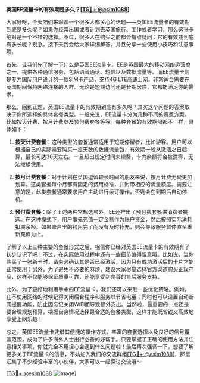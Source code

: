 **英国EE流量卡的有效期是多久？[[TG💪+ @esim1088](https://t.me/s/esim1088)]**

大家好呀，今天咱们来聊聊一个很多人都关心的话题——英国EE流量卡的有效期到底是多久呢？如果你经常出国或者计划去英国旅行、工作或者学习，那么这张卡绝对是一个不错的选择。不过，很多人在购买之前都会有点疑问：它的有效期到底有多长呢？别急，接下来我会给大家详细解答，并且分享一些使用小技巧和注意事项。

首先，让我们先了解一下什么是英国EE流量卡。EE是英国最大的移动网络运营商之一，提供各种通信服务，包括语音通话、短信以及数据流量等。而EE流量卡则是专为国际用户设计的一款SIM卡产品，支持4G LTE高速上网，非常适合需要在英国期间保持网络连接的人群。无论是短期访问还是长期居住，它都能满足你的需求。

那么，回到正题，英国EE流量卡的有效期到底有多久呢？其实这个问题的答案取决于你所选择的具体套餐类型。一般来说，EE流量卡分为几种不同的资费方案，比如按天计费、按月计费以及预付费套餐等等。每种套餐的有效期限都不一样，具体如下：

1. **按天计费套餐**：这种类型的套餐通常适用于短期停留者，比如游客。用户可以根据自己的实际需要购买一定天数的数据流量包，有效期一般从激活之日起算，最长可达30天左右。一旦超出规定时间未续费，卡内余额将会被清零，无法继续使用。

2. **按月计费套餐**：对于计划在英国逗留较长时间的朋友来说，按月计费无疑更加划算。这类套餐每个月都有固定的费用标准，并附带相应的流量额度。需要注意的是，此类套餐通常要求用户主动进行续订操作，否则会在到期后自动停机。

3. **预付费套餐**：除了上述两种常规选项外，EE还推出了预付费套餐供消费者挑选。在这种模式下，用户事先充值一定金额作为账户资金，然后按照实际消耗扣减余额。如果账户里的钱用完了而没有及时补充，则会导致服务暂停直至重新充值为止。

了解了以上三种主要的套餐形式之后，相信你已经对英国EE流量卡的有效期有了初步认识了吧！不过，在实际使用过程中还有一些细节值得留意哦。比如说，当你购买了一张新卡时，请务必确认其是否已经激活，因为只有成功激活后的卡片才能正常使用；另外，为了避免不必要的麻烦，建议大家尽量选择官方渠道购买正规产品，这样不仅能够保证质量可靠，还能享受到完善的售后服务支持。

此外，为了更好地利用手中的EE流量卡，我们还可以采取一些优化策略。例如，在不使用网络的时候记得关闭后台程序和服务以节省电量；同时也可以设置自动断网提醒功能，防止因忘记关闭WiFi而导致额外支出。当然啦，最重要的一点还是要合理规划预算，根据自身情况选择最合适的套餐类型，这样才能既省钱又高效地享受上网乐趣！

总之，英国EE流量卡凭借其便捷的操作方式、丰富的套餐选择以及良好的信号覆盖范围，成为了许多海外人士出行必备的好帮手。只要掌握了正确的使用方法并注意相关事项，你就完全不用担心会遇到什么问题啦！最后再次强调一下，想要了解更多关于EE流量卡的信息，不妨加入我们的交流群组[[TG💪+ @esim1088](https://t.me/s/esim1088)]，那里汇集了不少经验丰富的小伙伴，大家可以一起探讨交流哦～

[[TG💪+ @esim1088](https://t.me/s/esim1088) ![Image](https://i.postimg.cc/4NQfJmqS/Snipaste-2025-05-13-00-14-12.png)]